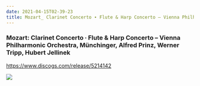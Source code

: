 ```yaml
---
date: 2021-04-15T02-39-23
title: Mozart_ Clarinet Concerto ∙ Flute & Harp Concerto – Vienna Philharmonic Orchestra, Münchinger, Alfred Prinz, Werner Tripp, Hubert Jellinek
---
```

### Mozart: Clarinet Concerto ∙ Flute & Harp Concerto – Vienna Philharmonic Orchestra, Münchinger, Alfred Prinz, Werner Tripp, Hubert Jellinek
https://www.discogs.com/release/5214142

![](dayone-moment://3797C0C35AB644B3AB08C5F58EA32D60)
